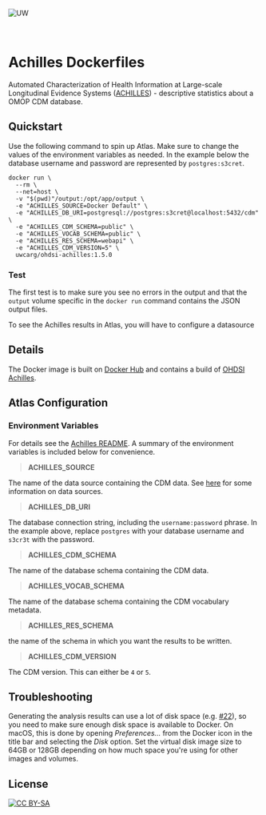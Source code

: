 <br/><br/><br/>
![UW](https://user-images.githubusercontent.com/668093/37624743-79bae716-2b86-11e8-879d-70a61cc623c6.png)
<br/><br/><br/>

# Achilles Dockerfiles

Automated Characterization of Health Information at Large-scale Longitudinal
Evidence Systems ([ACHILLES](https://github.com/OHDSI/Achilles)) - descriptive
statistics about a OMOP CDM database.

## Quickstart

Use the following command to spin up Atlas. Make sure to change the values
of the environment variables as needed. In the example below the database
username and password are represented by `postgres:s3cret`.

```
docker run \
  --rm \
  --net=host \
  -v "$(pwd)"/output:/opt/app/output \
  -e "ACHILLES_SOURCE=Docker Default" \
  -e "ACHILLES_DB_URI=postgresql://postgres:s3cret@localhost:5432/cdm" \
  -e "ACHILLES_CDM_SCHEMA=public" \
  -e "ACHILLES_VOCAB_SCHEMA=public" \
  -e "ACHILLES_RES_SCHEMA=webapi" \
  -e "ACHILLES_CDM_VERSION=5" \
  uwcarg/ohdsi-achilles:1.5.0
```

### Test

The first test is to make sure you see no errors in the output and that the `output`
volume specific in the `docker run` command contains the JSON output files.

To see the Achilles results in Atlas, you will have to configure a datasource

## Details

The Docker image is built on [Docker
Hub](https://hub.docker.com/r/uwcarg/ohdsi-achilles/) and contains a build of
[OHDSI Achilles](https://github.com/OHDSI/Achilles).

## Atlas Configuration

### Environment Variables

For details see the [Achilles
README](https://github.com/OHDSI/Achilles/blob/master/README.md). A summary of
the environment variables is included below for convenience.

> **ACHILLES_SOURCE**

The name of the data source containing the CDM data. See
[here](http://www.ohdsi.org/web/wiki/doku.php?id=documentation:software:webapi:source_configuration)
for some information on data sources.

> **ACHILLES_DB_URI**

The database connection string, including the `username:password` phrase. In the
example above, replace `postgres` with your database username and `s3cr3t` with
the password.

> **ACHILLES_CDM_SCHEMA**

The name of the database schema containing the CDM data.

> **ACHILLES_VOCAB_SCHEMA**

The name of the database schema containing the CDM vocabulary metadata.

> **ACHILLES_RES_SCHEMA**

the name of the schema in which you want the results to be written.

> **ACHILLES_CDM_VERSION**

The CDM version. This can either be `4` or `5`.

## Troubleshooting

Generating the analysis results can use a lot of disk space (e.g.
[#22](https://github.com/OHDSI/Achilles/issues/255)), so you need to make sure
enough disk space is available to Docker. On macOS, this is done by opening
_Preferences..._ from the Docker icon in the title bar and selecting the _Disk_
option. Set the virtual disk image size to 64GB or 128GB depending on how much
space you're using for other images and volumes.

## License

[![CC BY-SA](https://licensebuttons.net/l/by-sa/4.0/88x31.png)](https://creativecommons.org/licenses/by-sa/4.0/)
